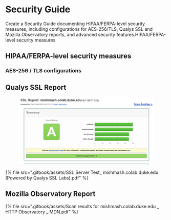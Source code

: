 # Security Guide

Create a Security Guide documenting HIPAA/FERPA-level security measures, including configurations for AES-256/TLS, Qualys SSL and Mozilla Observatory reports, and advanced security features.HIPAA/FERPA-level security measures

## HIPAA/FERPA-level security measures



### AES-256 / TLS configurations





## Qualys SSL Report

<figure><img src=".gitbook/assets/image (3).png" alt=""><figcaption></figcaption></figure>



{% file src=".gitbook/assets/SSL Server Test_ mishmash.colab.duke.edu (Powered by Qualys SSL Labs).pdf" %}

## Mozilla Observatory Report

{% file src=".gitbook/assets/Scan results for mishmash.colab.duke.edu _ HTTP Observatory _ MDN.pdf" %}





